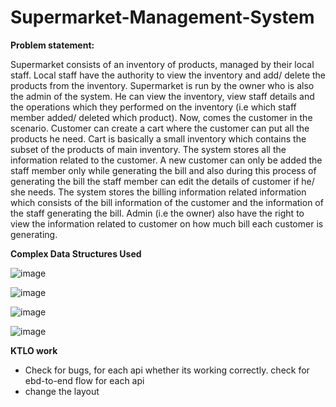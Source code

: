 # Supermarket-Management-System

<b>Problem statement: </b>

Supermarket consists of an inventory of products, managed by their local staff. Local staff have the authority to view the inventory and add/ delete the products from the inventory. Supermarket is run by the owner who is also the admin of the system. He can view the inventory, view staff details and the operations which they performed on the inventory (i.e which staff member added/ deleted which product). Now, comes the customer in the scenario. Customer can create a cart where the customer can put all the products he need. Cart is basically a small inventory which contains the subset of the products of main inventory. The system stores all the information related to the customer. A new customer can only be added the staff member only while generating the bill and also during this process of generating the bill the staff member can edit the details of customer if he/ she needs. The system stores the billing information related information which consists of the bill information of the customer and the information of the staff generating the bill.  Admin (i.e the owner) also have the right to view the information related to customer on how much bill each customer is generating.

<b>Complex Data Structures Used </b>

![image](https://github.com/Nirbhay-Gandhi/Supermarket-Management-System/assets/98534533/3844a23b-5ae4-41be-a8c8-e8bde5127283)

![image](https://github.com/Nirbhay-Gandhi/Supermarket-Management-System/assets/98534533/903eae60-88c6-4fce-8f6c-f42bdef4c22e)

![image](https://github.com/Nirbhay-Gandhi/Supermarket-Management-System/assets/98534533/93d4a55e-245d-41d7-8554-f1b676064334)

![image](https://github.com/Nirbhay-Gandhi/Supermarket-Management-System/assets/98534533/fff1f951-bc9a-4ba1-b814-4183175c9529)


<b>KTLO work</b>
- Check for bugs, for each api whether its working correctly. check for ebd-to-end flow for each api
- change the layout

